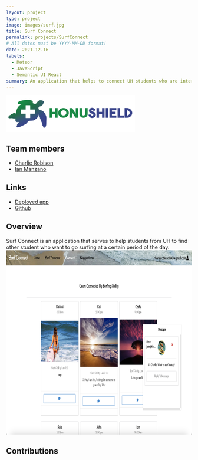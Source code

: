 ```yaml
---
layout: project
type: project
image: images/surf.jpg
title: Surf Connect
permalink: projects/SurfConnect
# All dates must be YYYY-MM-DD format!
date: 2021-12-16
labels:
  - Meteor
  - JavaScript
  - Semantic UI React
summary: An application that helps to connect UH students who are interested in surfing.
---
```

                           
<img class="" src="../images/FULL_LOGO.png" width="350" height="100">

## Team members
- [Charlie Robison](https://charlie-robison.github.io/)
- [Ian Manzano](https://ianbm.github.io/) 

## Links
- [Deployed app](https://surf-connect.xyz)
- [Github](https://github.com/surf-connect)

## Overview
Surf Connect is an application that serves to help students from UH to find other student who want to go surfing at a certain period of the day.
<img class="right float" src="../images/final-connect-page-pic.png" width="700" height="500">

## Contributions




